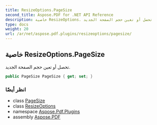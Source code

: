 ```yaml
---
title: ResizeOptions.PageSize
second_title: Aspose.PDF for .NET API Reference
description: خاصية ResizeOptions. تحصل أو تعين حجم الصفحة الجديد
type: docs
weight: 20
url: /ar/net/aspose.pdf.plugins/resizeoptions/pagesize/
---
```

## خاصية ResizeOptions.PageSize

تحصل أو تعين حجم الصفحة الجديد.

```csharp
public PageSize PageSize { get; set; }
```

### انظر أيضًا

* class [PageSize](../../../aspose.pdf/pagesize/)
* class [ResizeOptions](../)
* namespace [Aspose.Pdf.Plugins](../../../aspose.pdf.plugins/)
* assembly [Aspose.PDF](../../../)